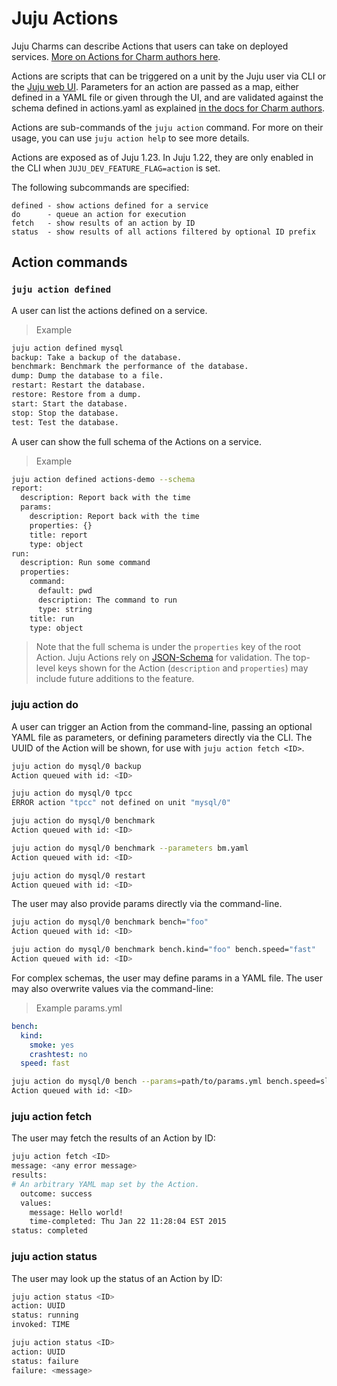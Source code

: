# Juju Actions

Juju Charms can describe Actions that users can take on deployed services.  [More on Actions for Charm authors here](authors-charm-actions.html).

Actions are scripts that can be triggered on a unit by the Juju user via CLI or the [Juju web UI](howto-gui-management.html). Parameters for an action are passed as a map, either defined in a YAML file or given through the UI, and are validated against the schema defined in actions.yaml as explained [in the docs for Charm authors](https://juju.ubuntu.com/docs/authors-charm-actions.html).

Actions are sub-commands of the `juju action` command.  For more on their usage, you can use `juju action help` to see more details.

Actions are exposed as of Juju 1.23.  In Juju 1.22, they are only enabled in the CLI when `JUJU_DEV_FEATURE_FLAG=action` is set.

The following subcommands are specified:

```
defined - show actions defined for a service
do      - queue an action for execution
fetch   - show results of an action by ID
status  - show results of all actions filtered by optional ID prefix
```

## Action commands 

### `juju action defined`

A user can list the actions defined on a service.

 > Example
```bash
juju action defined mysql
backup: Take a backup of the database.
benchmark: Benchmark the performance of the database.
dump: Dump the database to a file.
restart: Restart the database.
restore: Restore from a dump.
start: Start the database.
stop: Stop the database.
test: Test the database.
```

A user can show the full schema of the Actions on a service.

 > Example
```bash
juju action defined actions-demo --schema
report:
  description: Report back with the time
  params:
    description: Report back with the time
    properties: {}
    title: report
    type: object
run:
  description: Run some command
  properties:
    command:
      default: pwd
      description: The command to run
      type: string
    title: run
    type: object
```

> Note that the full schema is under the `properties` key of the root Action.  Juju Actions rely on [JSON-Schema](http://json-schema.org) for validation.  The top-level keys shown for the Action (`description` and `properties`) may include future additions to the feature.

### juju action do

A user can trigger an Action from the command-line, passing an optional YAML file as parameters, or defining parameters directly via the CLI.  The UUID of the Action will be shown, for use with `juju action fetch <ID>`.

```bash
juju action do mysql/0 backup
Action queued with id: <ID>

juju action do mysql/0 tpcc
ERROR action "tpcc" not defined on unit "mysql/0"

juju action do mysql/0 benchmark
Action queued with id: <ID>

juju action do mysql/0 benchmark --parameters bm.yaml
Action queued with id: <ID>

juju action do mysql/0 restart
Action queued with id: <ID>
```

The user may also provide params directly via the command-line.

```bash
juju action do mysql/0 benchmark bench="foo"
Action queued with id: <ID>

juju action do mysql/0 benchmark bench.kind="foo" bench.speed="fast"
Action queued with id: <ID>
```

For complex schemas, the user may define params in a YAML file.  The user may also overwrite values via the command-line:

 > Example params.yml
```yaml
bench:
  kind:
    smoke: yes
    crashtest: no
  speed: fast
```

```bash
juju action do mysql/0 bench --params=path/to/params.yml bench.speed=slow
Action queued with id: <ID>
```

### juju action fetch

The user may fetch the results of an Action by ID:

```bash
juju action fetch <ID>
message: <any error message>
results:
# An arbitrary YAML map set by the Action.
  outcome: success
  values:
    message: Hello world!
    time-completed: Thu Jan 22 11:28:04 EST 2015
status: completed
```

### juju action status

The user may look up the status of an Action by ID:

```bash
juju action status <ID>
action: UUID
status: running
invoked: TIME

juju action status <ID>
action: UUID
status: failure
failure: <message>
```
